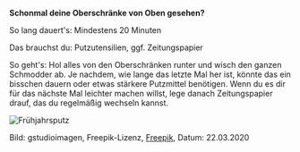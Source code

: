 **Schonmal deine Oberschränke von Oben gesehen?**

So lang dauert's: Mindestens 20 Minuten

Das brauchst du: Putzutensilien, ggf. Zeitungspapier

So geht's: Hol alles von den Oberschränken runter und wisch den ganzen Schmodder ab. 
Je nachdem, wie lange das letzte Mal her ist, könnte das ein bisschen dauern oder etwas stärkere Putzmittel benötigen. Wenn du es dir für das nächste Mal leichter machen willst, lege danach Zeitungspapier drauf, das du regelmäßig wechseln kannst. 

![Frühjahrsputz](https://image.freepik.com/vektoren-kostenlos/werkzeuge-fuer-den-fruehjahrsputz_24908-56552.jpg)

Bild: gstudioimagen, Freepik-Lizenz, [Freepik](https://de.freepik.com/vektoren-kostenlos/werkzeuge-fuer-den-fruehjahrsputz_5597611.htm#page=1&query=Schwamm&position=33), Datum: 22.03.2020
